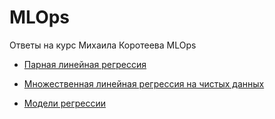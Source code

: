 # MLOps
Ответы на курс Михаила Коротеева MLOps

- [Парная линейная регрессия](Bashashkin_1.1.ipynb)

- [Множественная линейная регрессия на чистых данных](Bashashkin_1.2.ipynb)

- [Модели регрессии](Bashashkin_1.3.ipynb)
